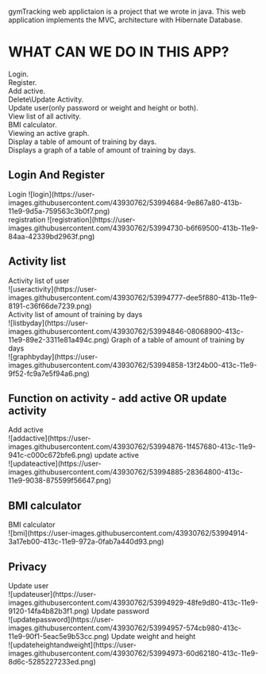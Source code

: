 
gymTracking web applictaion is a project that we wrote in java.
This web application implements the MVC, architecture with Hibernate Database.

<h1> WHAT CAN WE DO IN THIS APP? </H1>
Login.
<br>
Register.
<br/>
Add active.
<br>
Delete\Update Activity.
<br>
Update user(only password or weight and height or both).
<br>
View list of all activity.
<br>
BMI calculator.
<br>
Viewing an active graph.
<br>
Display a table of amount of training by days.
<br>
Displays a graph of a table of amount of training by days.

<h2> Login And Register </h2>
Login
![login](https://user-images.githubusercontent.com/43930762/53994684-9e867a80-413b-11e9-9d5a-759563c3b0f7.png)
<br>
registration
![registration](https://user-images.githubusercontent.com/43930762/53994730-b6f69500-413b-11e9-84aa-42339bd2963f.png)
<h2> Activity list </h2>
Activity list of user
<br>
![useractivity](https://user-images.githubusercontent.com/43930762/53994777-dee5f880-413b-11e9-8191-c36f66de7239.png)
<br> 
Activity list of amount of training by days
<br> 
![listbyday](https://user-images.githubusercontent.com/43930762/53994846-08068900-413c-11e9-89e2-3311e81a494c.png)
Graph of a table of amount of training by days
<br> 
![graphbyday](https://user-images.githubusercontent.com/43930762/53994858-13f24b00-413c-11e9-9f52-fc9a7e5f94a6.png)
<h2> Function on activity -  add active OR update activity</h2>
Add active
<br> 
![addactive](https://user-images.githubusercontent.com/43930762/53994876-1f457680-413c-11e9-941c-c000c672bfe6.png)
update active
<br> 
![updateactive](https://user-images.githubusercontent.com/43930762/53994885-28364800-413c-11e9-9038-875599f56647.png)
<h2> BMI calculator </h2>
BMI calculator
<br> 
![bmi](https://user-images.githubusercontent.com/43930762/53994914-3a17eb00-413c-11e9-972a-0fab7a440d93.png)
<h2> Privacy </h2>
Update user
<br> 
![updateuser](https://user-images.githubusercontent.com/43930762/53994929-48fe9d80-413c-11e9-9120-14fa4b82b3f1.png)
Update password
<br> 
![updatepassword](https://user-images.githubusercontent.com/43930762/53994957-574cb980-413c-11e9-90f1-5eac5e9b53cc.png)
Update weight and height
<br> 
![updateheightandweight](https://user-images.githubusercontent.com/43930762/53994973-60d62180-413c-11e9-8d6c-5285227233ed.png)

